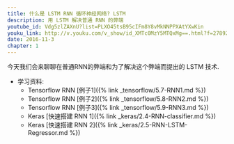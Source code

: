 ```yaml
---
title: 什么是 LSTM RNN 循环神经网络? LSTM
description: 用 LSTM 解决普通 RNN 的弊端
youtube_id: Vdg5zlZAXnU?list=PLXO45tsB95cIFm8Y8vMkNNPPXAtYXwKin
youku_link: http://v.youku.com/v_show/id_XMTc0MzY5MTQxMg==.html?f=27892935&o=1
date: 2016-11-3
chapter: 1
---
```

今天我们会来聊聊在普通RNN的弊端和为了解决这个弊端而提出的 LSTM 技术.

* 学习资料: 
  * Tensorflow RNN [例子1]({% link _tensorflow/5.7-RNN1.md %})
  * Tensorflow RNN [例子2]({% link _tensorflow/5.8-RNN2.md %})
  * Tensorflow RNN [例子3]({% link _tensorflow/5.9-RNN3.md %})
  * Keras [快速搭建 RNN 1]({% link _keras/2.4-RNN-classifier.md %})
  * Keras [快速搭建 RNN 2]({% link _keras/2.5-RNN-LSTM-Regressor.md %})
  